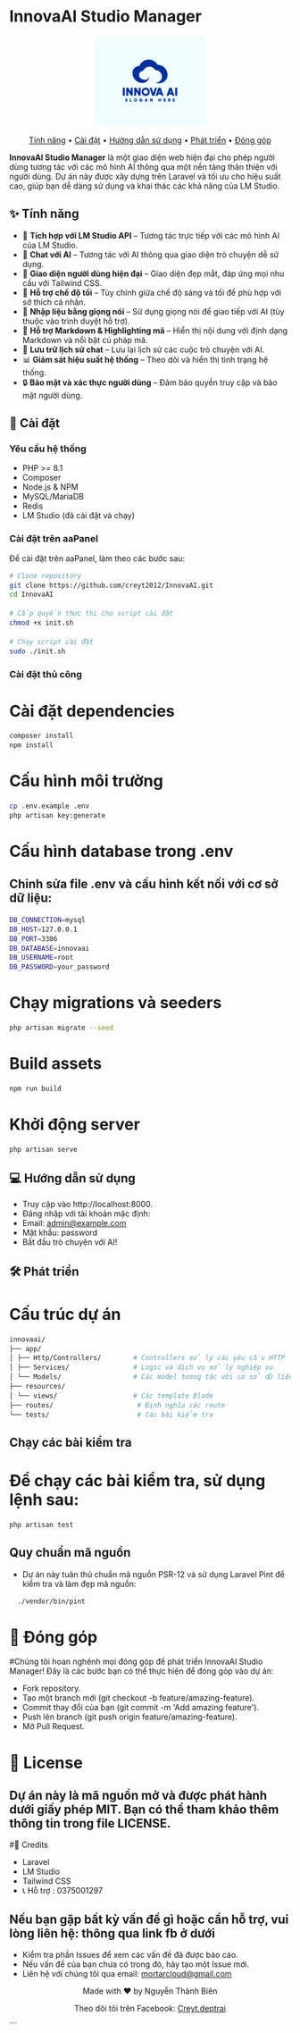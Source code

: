 # InnovaAI Studio Manager

<p align="center">
  <img src="https://github.com/creyt2012/InnovaAI/blob/main/logo-search-grid-2x.png" alt="InnovaAI Studio Manager Logo" width="200"/>
</p>

<p align="center">
  <a href="#features">Tính năng</a> •
  <a href="#installation">Cài đặt</a> •
  <a href="#usage">Hướng dẫn sử dụng</a> •
  <a href="#development">Phát triển</a> •
  <a href="#contributing">Đóng góp</a>
</p>

**InnovaAI Studio Manager** là một giao diện web hiện đại cho phép người dùng tương tác với các mô hình AI thông qua một nền tảng thân thiện với người dùng. Dự án này được xây dựng trên Laravel và tối ưu cho hiệu suất cao, giúp bạn dễ dàng sử dụng và khai thác các khả năng của LM Studio.

## ✨ Tính năng

- 🤖 **Tích hợp với LM Studio API** – Tương tác trực tiếp với các mô hình AI của LM Studio.
- 💬 **Chat với AI** – Tương tác với AI thông qua giao diện trò chuyện dễ sử dụng.
- 🎨 **Giao diện người dùng hiện đại** – Giao diện đẹp mắt, đáp ứng mọi nhu cầu với Tailwind CSS.
- 🌙 **Hỗ trợ chế độ tối** – Tùy chỉnh giữa chế độ sáng và tối để phù hợp với sở thích cá nhân.
- 🎤 **Nhập liệu bằng giọng nói** – Sử dụng giọng nói để giao tiếp với AI (tùy thuộc vào trình duyệt hỗ trợ).
- 📝 **Hỗ trợ Markdown & Highlighting mã** – Hiển thị nội dung với định dạng Markdown và nổi bật cú pháp mã.
- 💾 **Lưu trữ lịch sử chat** – Lưu lại lịch sử các cuộc trò chuyện với AI.
- 📊 **Giám sát hiệu suất hệ thống** – Theo dõi và hiển thị tình trạng hệ thống.
- 🔒 **Bảo mật và xác thực người dùng** – Đảm bảo quyền truy cập và bảo mật người dùng.

## 🚀 Cài đặt

### Yêu cầu hệ thống

- PHP >= 8.1
- Composer
- Node.js & NPM
- MySQL/MariaDB
- Redis
- LM Studio (đã cài đặt và chạy)

### Cài đặt trên aaPanel

Để cài đặt trên aaPanel, làm theo các bước sau:

```bash
# Clone repository
git clone https://github.com/creyt2012/InnovaAI.git
cd InnovaAI

# Cấp quyền thực thi cho script cài đặt
chmod +x init.sh

# Chạy script cài đặt
sudo ./init.sh

```
### Cài đặt thủ công
# Cài đặt dependencies
```bash 
composer install
npm install
```
# Cấu hình môi trường
```bash
cp .env.example .env
php artisan key:generate
```
# Cấu hình database trong .env
## Chỉnh sửa file .env và cấu hình kết nối với cơ sở dữ liệu:
```bash
DB_CONNECTION=mysql
DB_HOST=127.0.0.1
DB_PORT=3306
DB_DATABASE=innovaai
DB_USERNAME=root
DB_PASSWORD=your_password
```

# Chạy migrations và seeders
```bash
php artisan migrate --seed
```

# Build assets
```bash
npm run build
```

# Khởi động server
```bash
php artisan serve
```

## 💻 Hướng dẫn sử dụng
- Truy cập vào http://localhost:8000.
- Đăng nhập với tài khoản mặc định:
- Email: admin@example.com
- Mật khẩu: password
- Bắt đầu trò chuyện với AI!


## 🛠 Phát triển

# Cấu trúc dự án
```bash
innovaai/
├── app/
│ ├── Http/Controllers/        # Controllers xử lý các yêu cầu HTTP
│ ├── Services/                # Logic và dịch vụ xử lý nghiệp vụ
│ └── Models/                  # Các model tương tác với cơ sở dữ liệu
├── resources/
│ └── views/                   # Các template Blade
├── routes/                     # Định nghĩa các route
└── tests/                      # Các bài kiểm tra
```

## Chạy các bài kiểm tra
# Để chạy các bài kiểm tra, sử dụng lệnh sau:
```bash
php artisan test
```

## Quy chuẩn mã nguồn
- Dự án này tuân thủ chuẩn mã nguồn PSR-12 và sử dụng Laravel Pint để kiểm tra và làm đẹp mã nguồn:
```bash
  ./vendor/bin/pint
```

# 🤝 Đóng góp

#Chúng tôi hoan nghênh mọi đóng góp để phát triển InnovaAI Studio Manager! Đây là các bước bạn có thể thực hiện để đóng góp vào dự án:
- Fork repository.
- Tạo một branch mới (git checkout -b feature/amazing-feature).
- Commit thay đổi của bạn (git commit -m 'Add amazing feature').
- Push lên branch (git push origin feature/amazing-feature).
- Mở Pull Request.
# 📝 License

## Dự án này là mã nguồn mở và được phát hành dưới giấy phép MIT. Bạn có thể tham khảo thêm thông tin trong file LICENSE.


#🙏 Credits

- Laravel
- LM Studio
- Tailwind CSS
- 📞 Hỗ trợ : 0375001297

## Nếu bạn gặp bất kỳ vấn đề gì hoặc cần hỗ trợ, vui lòng liên hệ: thông qua link fb ở dưới
- Kiểm tra phần Issues để xem các vấn đề đã được báo cáo.
- Nếu vấn đề của bạn chưa có trong đó, hãy tạo một Issue mới.
- Liên hệ với chúng tôi qua email: mortarcloud@gmail.com
<p align="center">Made with ❤️ by Nguyễn Thành Biên</p> <p align="center"> Theo dõi tôi trên Facebook: <a href="https://www.facebook.com/Creyt.deptrai/" target="_blank">Creyt.deptrai</a> </p> ```






